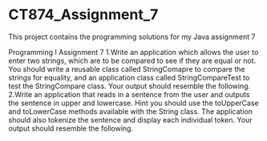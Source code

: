# CT874_Assignment_7
This project contains the programming solutions for my Java assignment 7

Programming I Assignment 7
1.Write an application which allows the user to enter two strings, which are to be compared to see if they are equal or not. You should write a reusable class called StringComapre to compare the strings for equality, and an application class called StringCompareTest to test the StringCompare class. Your output should resemble the following.
2.Write an application that reads in a sentence from the user and outputs the sentence in upper and lowercase. Hint you should use the toUpperCase and toLowerCase methods available with the String class. The application should also tokenize the sentence and display each individual token. Your output should resemble the following.
